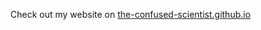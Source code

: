 Check out my website on [the-confused-scientist.github.io](https://the-confused-scientist.github.io/)
